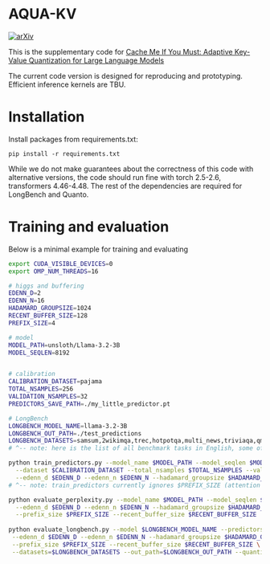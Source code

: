 # AQUA-KV

[![arXiv](https://img.shields.io/badge/arXiv-2501.19392-b31b1b.svg)](https://arxiv.org/abs/2501.19392)

This is the supplementary code for [Cache Me If You Must: Adaptive Key-Value Quantization for Large Language Models](https://arxiv.org/abs/2501.19392)

The current code version is designed for reproducing and prototyping. Efficient inference kernels are TBU.

# Installation

Install packages from requirements.txt:

`pip install -r requirements.txt`

While we do not make guarantees about the correctness of this code with alternative versions, the code should run
fine with torch 2.5-2.6, transformers 4.46-4.48. The rest of the dependencies are required for LongBench and Quanto.


# Training and evaluation

Below is a minimal example for training and evaluating

```bash
export CUDA_VISIBLE_DEVICES=0
export OMP_NUM_THREADS=16

# higgs and buffering
EDENN_D=2
EDENN_N=16
HADAMARD_GROUPSIZE=1024
RECENT_BUFFER_SIZE=128
PREFIX_SIZE=4

# model
MODEL_PATH=unsloth/Llama-3.2-3B
MODEL_SEQLEN=8192


# calibration
CALIBRATION_DATASET=pajama
TOTAL_NSAMPLES=256
VALIDATION_NSAMPLES=32
PREDICTORS_SAVE_PATH=./my_little_predictor.pt

# LongBench
LONGBENCH_MODEL_NAME=llama-3.2-3B
LONGBENCH_OUT_PATH=./test_predictions
LONGBENCH_DATASETS=samsum,2wikimqa,trec,hotpotqa,multi_news,triviaqa,qmsum,passage_count,multifieldqa_en,musique,qasper,passage_retrieval_en,narrativeqa,gov_report
# ^-- note: here is the list of all benchmark tasks in English, some of them are memory-heavy, e.g. narrativeqa;

python train_predictors.py --model_name $MODEL_PATH --model_seqlen $MODEL_SEQLEN --predictors_output_path $PREDICTORS_SAVE_PATH \
  --dataset $CALIBRATION_DATASET --total_nsamples $TOTAL_NSAMPLES --valid_nsamples $VALIDATION_NSAMPLES \
  --edenn_d $EDENN_D --edenn_n $EDENN_N --hadamard_groupsize $HADAMARD_GROUPSIZE --offload_activations
# ^-- note: train_predictors currently ignores $PREFIX_SIZE (attention sinks) and RECENT_BUFFER_SIZE (buffering) during calibration;

python evaluate_perplexity.py --model_name $MODEL_PATH --model_seqlen $MODEL_SEQLEN --predictors_input_path $PREDICTORS_SAVE_PATH \
  --edenn_d $EDENN_D --edenn_n $EDENN_N --hadamard_groupsize $HADAMARD_GROUPSIZE \
  --prefix_size $PREFIX_SIZE --recent_buffer_size $RECENT_BUFFER_SIZE
 
python evaluate_longbench.py --model $LONGBENCH_MODEL_NAME --predictors_input_path=$PREDICTORS_SAVE_PATH \
 --edenn_d $EDENN_D --edenn_n $EDENN_N --hadamard_groupsize $HADAMARD_GROUPSIZE \
 --prefix_size $PREFIX_SIZE --recent_buffer_size $RECENT_BUFFER_SIZE \
 --datasets=$LONGBENCH_DATASETS --out_path=$LONGBENCH_OUT_PATH --quantize
 
```
